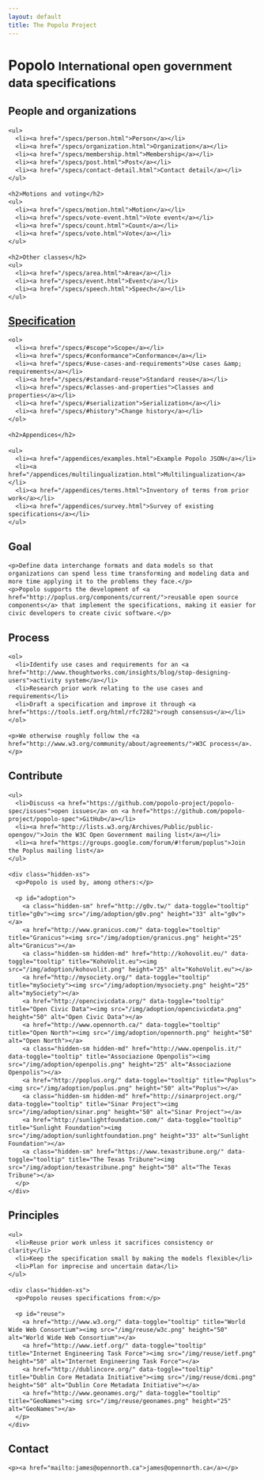 ```yaml
---
layout: default
title: The Popolo Project
---
```

<h1>Popolo <small>International open government data specifications</small></h1>

<div class="row" id="contents">
  <div class="col-sm-6">
    <h2>People and organizations</h2>

    <ul>
      <li><a href="/specs/person.html">Person</a></li>
      <li><a href="/specs/organization.html">Organization</a></li>
      <li><a href="/specs/membership.html">Membership</a></li>
      <li><a href="/specs/post.html">Post</a></li>
      <li><a href="/specs/contact-detail.html">Contact detail</a></li>
    </ul>

    <h2>Motions and voting</h2>
    <ul>
      <li><a href="/specs/motion.html">Motion</a></li>
      <li><a href="/specs/vote-event.html">Vote event</a></li>
      <li><a href="/specs/count.html">Count</a></li>
      <li><a href="/specs/vote.html">Vote</a></li>
    </ul>

    <h2>Other classes</h2>
    <ul>
      <li><a href="/specs/area.html">Area</a></li>
      <li><a href="/specs/event.html">Event</a></li>
      <li><a href="/specs/speech.html">Speech</a></li>
    </ul>
  </div>
  <div class="col-sm-6">
    <h2><a href="/specs/">Specification</a></h2>

    <ol>
      <li><a href="/specs/#scope">Scope</a></li>
      <li><a href="/specs/#conformance">Conformance</a></li>
      <li><a href="/specs/#use-cases-and-requirements">Use cases &amp; requirements</a></li>
      <li><a href="/specs/#standard-reuse">Standard reuse</a></li>
      <li><a href="/specs/#classes-and-properties">Classes and properties</a></li>
      <li><a href="/specs/#serialization">Serialization</a></li>
      <li><a href="/specs/#history">Change history</a></li>
    </ol>

    <h2>Appendices</h2>

    <ul>
      <li><a href="/appendices/examples.html">Example Popolo JSON</a></li>
      <li><a href="/appendices/multilingualization.html">Multilingualization</a></li>
      <li><a href="/appendices/terms.html">Inventory of terms from prior work</a></li>
      <li><a href="/appendices/survey.html">Survey of existing specifications</a></li>
    </ul>
  </div>
</div>

<div class="row">
  <div class="col-sm-6">
    <h2>Goal</h2>

    <p>Define data interchange formats and data models so that organizations can spend less time transforming and modeling data and more time applying it to the problems they face.</p>
    <p>Popolo supports the development of <a href="http://poplus.org/components/current/">reusable open source components</a> that implement the specifications, making it easier for civic developers to create civic software.</p>
  </div>
  <div class="col-sm-6">
    <h2>Process</h2>

    <ol>
      <li>Identify use cases and requirements for an <a href="http://www.thoughtworks.com/insights/blog/stop-designing-users">activity system</a></li>
      <li>Research prior work relating to the use cases and requirements</li>
      <li>Draft a specification and improve it through <a href="https://tools.ietf.org/html/rfc7282">rough consensus</a></li>
    </ol>

    <p>We otherwise roughly follow the <a href="http://www.w3.org/community/about/agreements/">W3C process</a>.</p>
  </div>
</div>

<div class="row">
  <div class="col-sm-6">
    <h2>Contribute</h2>

    <ul>
      <li>Discuss <a href="https://github.com/popolo-project/popolo-spec/issues">open issues</a> on <a href="https://github.com/popolo-project/popolo-spec">GitHub</a></li>
      <li><a href="http://lists.w3.org/Archives/Public/public-opengov/">Join the W3C Open Government mailing list</a></li>
      <li><a href="https://groups.google.com/forum/#!forum/poplus">Join the Poplus mailing list</a>
    </ul>

    <div class="hidden-xs">
      <p>Popolo is used by, among others:</p>

      <p id="adoption">
        <a class="hidden-sm" href="http://g0v.tw/" data-toggle="tooltip" title="g0v"><img src="/img/adoption/g0v.png" height="33" alt="g0v"></a>
        <a href="http://www.granicus.com/" data-toggle="tooltip" title="Granicus"><img src="/img/adoption/granicus.png" height="25" alt="Granicus"></a>
        <a class="hidden-sm hidden-md" href="http://kohovolit.eu/" data-toggle="tooltip" title="KohoVolit.eu"><img src="/img/adoption/kohovolit.png" height="25" alt="KohoVolit.eu"></a>
        <a href="http://mysociety.org/" data-toggle="tooltip" title="mySociety"><img src="/img/adoption/mysociety.png" height="25" alt="mySociety"></a>
        <a href="http://opencivicdata.org/" data-toggle="tooltip" title="Open Civic Data"><img src="/img/adoption/opencivicdata.png" height="50" alt="Open Civic Data"></a>
        <a href="http://www.opennorth.ca/" data-toggle="tooltip" title="Open North"><img src="/img/adoption/opennorth.png" height="50" alt="Open North"></a>
        <a class="hidden-sm hidden-md" href="http://www.openpolis.it/" data-toggle="tooltip" title="Associazione Openpolis"><img src="/img/adoption/openpolis.png" height="25" alt="Associazione Openpolis"></a>
        <a href="http://poplus.org/" data-toggle="tooltip" title="Poplus"><img src="/img/adoption/poplus.png" height="50" alt="Poplus"></a>
        <a class="hidden-sm hidden-md" href="http://sinarproject.org/" data-toggle="tooltip" title="Sinar Project"><img src="/img/adoption/sinar.png" height="50" alt="Sinar Project"></a>
        <a href="http://sunlightfoundation.com/" data-toggle="tooltip" title="Sunlight Foundation"><img src="/img/adoption/sunlightfoundation.png" height="33" alt="Sunlight Foundation"></a>
        <a class="hidden-sm" href="https://www.texastribune.org/" data-toggle="tooltip" title="The Texas Tribune"><img src="/img/adoption/texastribune.png" height="50" alt="The Texas Tribune"></a>
      </p>
    </div>
  </div>
  <div class="col-sm-6">
    <h2>Principles</h2>

    <ul>
      <li>Reuse prior work unless it sacrifices consistency or clarity</li>
      <li>Keep the specification small by making the models flexible</li>
      <li>Plan for imprecise and uncertain data</li>
    </ul>

    <div class="hidden-xs">
      <p>Popolo reuses specifications from:</p>

      <p id="reuse">
        <a href="http://www.w3.org/" data-toggle="tooltip" title="World Wide Web Consortium"><img src="/img/reuse/w3c.png" height="50" alt="World Wide Web Consortium"></a>
        <a href="http://www.ietf.org/" data-toggle="tooltip" title="Internet Engineering Task Force"><img src="/img/reuse/ietf.png" height="50" alt="Internet Engineering Task Force"></a>
        <a href="http://dublincore.org/" data-toggle="tooltip" title="Dublin Core Metadata Initiative"><img src="/img/reuse/dcmi.png" height="50" alt="Dublin Core Metadata Initiative"></a>
        <a href="http://www.geonames.org/" data-toggle="tooltip" title="GeoNames"><img src="/img/reuse/geonames.png" height="25" alt="GeoNames"></a>
      </p>
    </div>
  </div>
</div>

<div class="row">
  <div class="col-sm-12">
    <h2>Contact</h2>

    <p><a href="mailto:james@opennorth.ca">james@opennorth.ca</a></p>
  </div>
</div>
